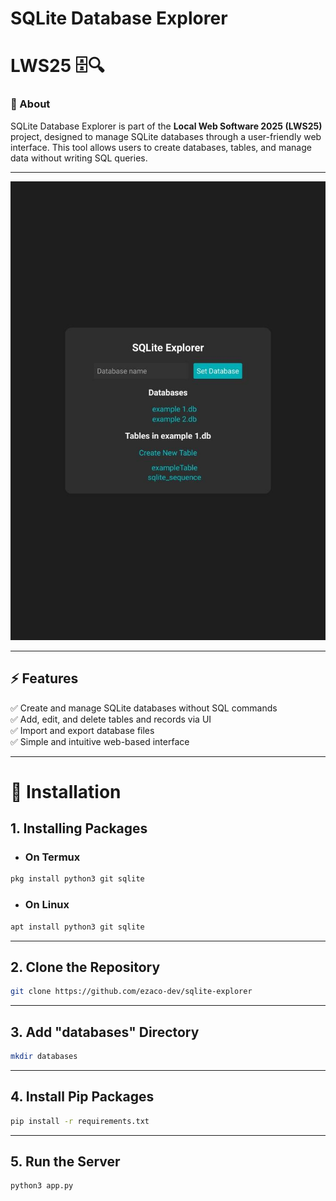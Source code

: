 # SQLite Database Explorer  
# LWS25 🗄️🔍  

### 🎯 About  
SQLite Database Explorer is part of the **Local Web Software 2025 (LWS25)** project, designed to manage SQLite databases through a user-friendly web interface. This tool allows users to create databases, tables, and manage data without writing SQL queries.  

---

<img src="screenshot.jpg">

---

## ⚡ Features  
✅ Create and manage SQLite databases without SQL commands  
✅ Add, edit, and delete tables and records via UI  
✅ Import and export database files  
✅ Simple and intuitive web-based interface  

---

# 🚀 Installation  
## 1. Installing Packages  
- ### On Termux  
```bash  
pkg install python3 git sqlite
```
- ### On Linux

```bash 
apt install python3 git sqlite
```

---

## 2. Clone the Repository
```bash
git clone https://github.com/ezaco-dev/sqlite-explorer
```
---
## 3. Add "databases" Directory
```bash
mkdir databases
```
---
## 4. Install Pip Packages
```bash
pip install -r requirements.txt
```

---

## 5. Run the Server
```bash
python3 app.py
```